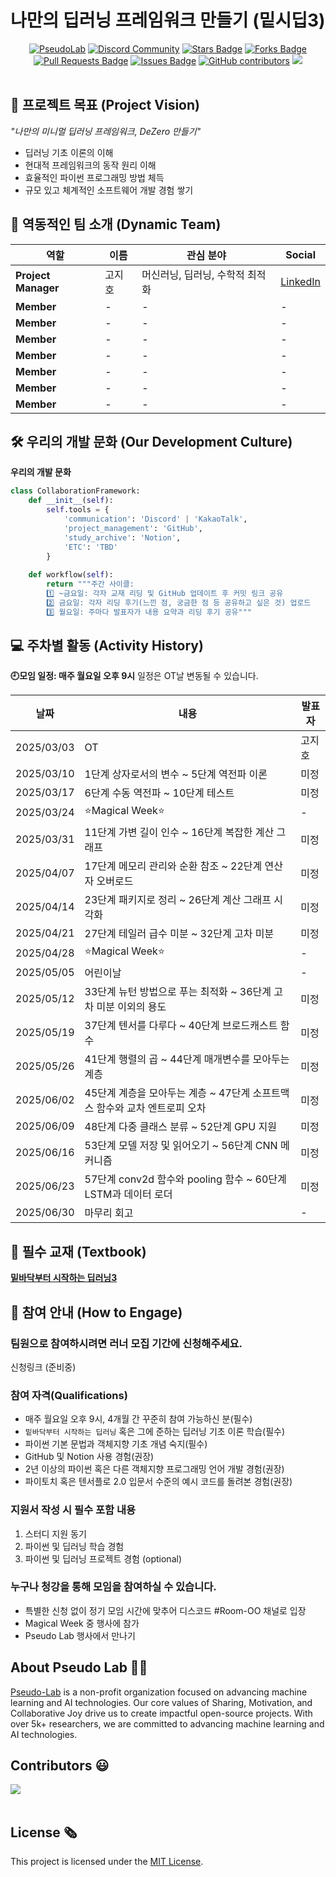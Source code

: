 # 나만의 딥러닝 프레임워크 만들기 (밑시딥3)

<div align="center">
<a href="https://pseudo-lab.com"><img src="https://img.shields.io/badge/PseudoLab-S10-3776AB" alt="PseudoLab"/></a>
<a href="https://discord.gg/EPurkHVtp2"><img src="https://img.shields.io/badge/Discord-BF40BF" alt="Discord Community"/></a>
<a href="https://github.com/Pseudo-Lab/10th-template/stargazers"><img src="https://img.shields.io/github/stars/Pseudo-Lab/10th-template" alt="Stars Badge"/></a>
<a href="https://github.com/Pseudo-Lab/10th-template/network/members"><img src="https://img.shields.io/github/forks/Pseudo-Lab/10th-template" alt="Forks Badge"/></a>
<a href="https://github.com/Pseudo-Lab/10th-template/pulls"><img src="https://img.shields.io/github/issues-pr/Pseudo-Lab/10th-template" alt="Pull Requests Badge"/></a>
<a href="https://github.com/Pseudo-Lab/10th-template/issues"><img src="https://img.shields.io/github/issues/Pseudo-Lab/10th-template" alt="Issues Badge"/></a>
<a href="https://github.com/Pseudo-Lab/10th-template/graphs/contributors"><img alt="GitHub contributors" src="https://img.shields.io/github/contributors/Pseudo-Lab/DL-from-scratch-3?color=2b9348"></a>
<a href="https://hits.seeyoufarm.com"><img src="https://hits.seeyoufarm.com/api/count/incr/badge.svg?url=https%3A%2F%2Fgithub.com%2FPseudo-Lab%2FDL-from-scratch-3&count_bg=%2379C83D&title_bg=%23555555&icon=&icon_color=%23E7E7E7&title=hits&edge_flat=false"/></a>
</div>
<br>

<!-- sheilds: https://shields.io/ -->
<!-- hits badge: https://hits.seeyoufarm.com/ -->


## 🌟 프로젝트 목표 (Project Vision)
_"나만의 미니멀 딥러닝 프레임워크, DeZero 만들기"_  
- 딥러닝 기초 이론의 이해
- 현대적 프레임워크의 동작 원리 이해
- 효율적인 파이썬 프로그래밍 방법 체득
- 규모 있고 체계적인 소프트웨어 개발 경험 쌓기


## 🧑 역동적인 팀 소개 (Dynamic Team)

| 역할          | 이름 |  관심 분야                                                                 | Social                         |
|---------------|------|-----------------------------------------------------------------------|----------------------------------------|
| **Project Manager** | 고지호 | 머신러닝, 딥러닝, 수학적 최적화 | [LinkedIn](www.linkedin.com/in/jiho-ko-58b64a276) |
| **Member** | - | - | - |
| **Member** | - | - | - |
| **Member** | - | - | - |
| **Member** | - | - | - |
| **Member** | - | - | - |
| **Member** | - | - | - |
| **Member** | - | - | - |


## 🛠️ 우리의 개발 문화 (Our Development Culture)
**우리의 개발 문화**  
```python
class CollaborationFramework:
    def __init__(self):
        self.tools = {
            'communication': 'Discord' | 'KakaoTalk',
            'project_management': 'GitHub',
            'study_archive': 'Notion',
            'ETC': 'TBD'
        }
    
    def workflow(self):
        return """주간 사이클:
        1️⃣ ~금요일: 각자 교재 리딩 및 GitHub 업데이트 후 커밋 링크 공유
        2️⃣ 금요일: 각자 리딩 후기(느낀 점, 궁금한 점 등 공유하고 싶은 것) 업로드
        3️⃣ 월요일: 주마다 발표자가 내용 요약과 리딩 후기 공유"""
```


## 💻 주차별 활동 (Activity History)
**🕘모임 일정: 매주 월요일 오후 9시**
일정은 OT날 변동될 수 있습니다.

| 날짜 | 내용 | 발표자 | 
| -------- | -------- | ---- |
| 2025/03/03 | OT       | 고지호  |
| 2025/03/10 | 1단계 상자로서의 변수 ~ 5단계 역전파 이론  | 미정 | 
| 2025/03/17 | 6단계 수동 역전파 ~ 10단계 테스트  | 미정 |
| 2025/03/24 | ⭐Magical Week⭐  | - | 
| 2025/03/31 | 11단계 가변 길이 인수 ~ 16단계 복잡한 계산 그래프 | 미정 | 
| 2025/04/07 | 17단계 메모리 관리와 순환 참조 ~ 22단계 연산자 오버로드  | 미정 | 
| 2025/04/14 | 23단계 패키지로 정리 ~ 26단계 계산 그래프 시각화  | 미정 | 
| 2025/04/21 | 27단계 테일러 급수 미분 ~ 32단계 고차 미분  | 미정 | 
| 2025/04/28 | ⭐Magical Week⭐  | - | 
| 2025/05/05 | 어린이날  | - | 
| 2025/05/12 | 33단계 뉴턴 방법으로 푸는 최적화 ~ 36단계 고차 미분 이외의 용도  | 미정 | 
| 2025/05/19 | 37단계 텐서를 다루다 ~ 40단계 브로드캐스트 함수  | 미정 | 
| 2025/05/26 | 41단계 행렬의 곱 ~ 44단계 매개변수를 모아두는 계층  | 미정 | 
| 2025/06/02 | 45단계 계층을 모아두는 계층 ~ 47단계 소프트맥스 함수와 교차 엔트로피 오차  | 미정 | 
| 2025/06/09 | 48단계 다중 클래스 분류 ~ 52단계 GPU 지원  | 미정 | 
| 2025/06/16 | 53단계 모델 저장 및 읽어오기 ~ 56단계 CNN 메커니즘  | 미정 | 
| 2025/06/23 | 57단계 conv2d 함수와 pooling 함수 ~ 60단계 LSTM과 데이터 로더  | 미정 | 
| 2025/06/30 | 마무리 회고  | - | 


## 📕 필수 교재 (Textbook)
**[밑바닥부터 시작하는 딥러닝3](https://www.hanbit.co.kr/store/books/look.php?p_code=B6627606922)**


## 🌱 참여 안내 (How to Engage)
### 팀원으로 참여하시려면 러너 모집 기간에 신청해주세요.
신청링크 (준비중)

### 참여 자격(Qualifications)
- 매주 월요일 오후 9시, 4개월 간 꾸준히 참여 가능하신 분(필수)
- `밑바닥부터 시작하는 딥러닝` 혹은 그에 준하는 딥러닝 기초 이론 학습(필수)
- 파이썬 기본 문법과 객체지향 기초 개념 숙지(필수)
- GitHub 및 Notion 사용 경험(권장)
- 2년 이상의 파이썬 혹은 다른 객체지향 프로그래밍 언어 개발 경험(권장)
- 파이토치 혹은 텐서플로 2.0 입문서 수준의 예시 코드를 돌려본 경험(권장)

### 지원서 작성 시 필수 포함 내용
1. 스터디 지원 동기
2. 파이썬 및 딥러닝 학습 경험
3. 파이썬 및 딥러닝 프로젝트 경험 (optional)

### 누구나 청강을 통해 모임을 참여하실 수 있습니다.
- 특별한 신청 없이 정기 모임 시간에 맞추어 디스코드 #Room-OO 채널로 입장
- Magical Week 중 행사에 참가
- Pseudo Lab 행사에서 만나기


## About Pseudo Lab 👋🏼</h2>

[Pseudo-Lab](https://pseudo-lab.com/) is a non-profit organization focused on advancing machine learning and AI technologies. Our core values of Sharing, Motivation, and Collaborative Joy drive us to create impactful open-source projects. With over 5k+ researchers, we are committed to advancing machine learning and AI technologies.

<h2>Contributors 😃</h2>
<a href="https://github.com/Pseudo-Lab/10th-template/graphs/contributors">
  <img src="https://contrib.rocks/image?repo=Pseudo-Lab/DL-from-scratch-3" />
</a>
<br><br>

<h2>License 🗞</h2>

This project is licensed under the [MIT License](https://opensource.org/licenses/MIT).
